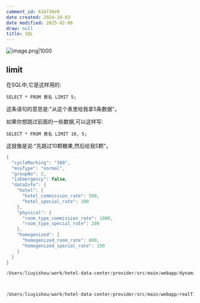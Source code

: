 ```yaml
---
comment_id: 61bf38e9
date created: 2024-10-03
date modified: 2025-02-06
draw: null
title: SQL
---
```

![image.png|1000](https://imagehosting4picgo.oss-cn-beijing.aliyuncs.com/imagehosting/fix-dir%2Fpicgo%2Fpicgo-clipboard-images%2F2024%2F10%2F03%2F19-40-07-52b881783ca0b97348eed37fa772b69e-202410031940711-70c86a.png)

## limit

在SQL中,它是这样用的:

`SELECT * FROM 表名 LIMIT 5;`

这条语句的意思是:"从这个表里给我拿5条数据"。

如果你想跳过前面的一些数据,可以这样写:

`SELECT * FROM 表名 LIMIT 10, 5;`

这就像是说:"先跳过10颗糖果,然后给我5颗"。

```Java
{
  "cycleMarking": "300",
  "msyType": "normal",
  "groupNo": 2,
  "isEmergency": false,
  "dataInfo": {
    "hotel": {
      "hotel_commission_rate": 500,
      "hotel_special_rate": 100
    },
    "physical": {
      "room_type_commission_rate": 1000,
      "room_type_special_rate": 200
    },
    "homogenized": {
      "homogenized_room_rate": 800,
      "homogenized_special_rate": 150
    }
  }
}

```

```Java
/Users/liuyishou/work/hotel-data-center/provider/src/main/webapp/dynamicConfig/cleanUpNotFreshData.jsp



/Users/liuyishou/work/hotel-data-center/provider/src/main/webapp/realTimeRate/bucketRateTest.jsp
```
